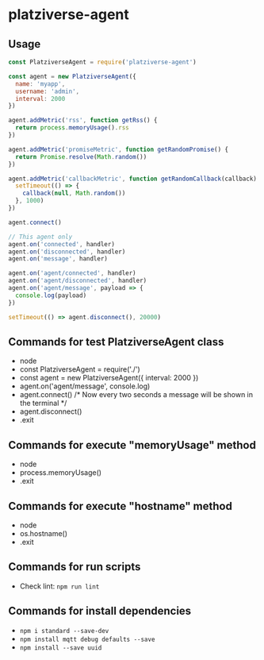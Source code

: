 # platziverse-agent

## Usage

```js
const PlatziverseAgent = require('platziverse-agent')

const agent = new PlatziverseAgent({
  name: 'myapp',
  username: 'admin',
  interval: 2000
})

agent.addMetric('rss', function getRss() {
  return process.memoryUsage().rss
})

agent.addMetric('promiseMetric', function getRandomPromise() {
  return Promise.resolve(Math.random())
})

agent.addMetric('callbackMetric', function getRandomCallback(callback) {
  setTimeout(() => {
    callback(null, Math.random())
  }, 1000)
})

agent.connect()

// This agent only
agent.on('connected', handler)
agent.on('disconnected', handler)
agent.on('message', handler)

agent.on('agent/connected', handler)
agent.on('agent/disconnected', handler)
agent.on('agent/message', payload => {
  console.log(payload)
})

setTimeout(() => agent.disconnect(), 20000)
```

## Commands for test PlatziverseAgent class
- node
- const PlatziverseAgent = require('./')
- const agent = new PlatziverseAgent({ interval: 2000 })
- agent.on('agent/message', console.log)
- agent.connect() /* Now every two seconds a message will be shown in the terminal */
- agent.disconnect()
- .exit

## Commands for execute "memoryUsage" method
- node
- process.memoryUsage()
- .exit

## Commands for execute "hostname" method
- node
- os.hostname()
- .exit

## Commands for run scripts
- Check lint: `npm run lint`

## Commands for install dependencies
- `npm i standard --save-dev`
- `npm install mqtt debug defaults --save`
- `npm install --save uuid`
